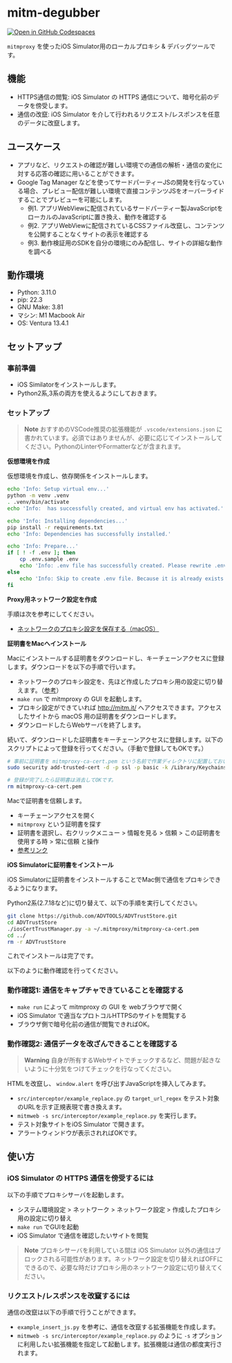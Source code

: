 # mitm-degubber
[![Open in GitHub Codespaces](https://github.com/codespaces/badge.svg)](https://github.com/codespaces/new?hide_repo_select=true&ref=main&repo=686856069&skip_quickstart=true)

`mitmproxy` を使ったiOS Simulator用のローカルプロキシ & デバッグツールです。

## 機能

- HTTPS通信の閲覧: iOS Simulator の HTTPS 通信について、暗号化前のデータを傍受します。
- 通信の改竄: iOS Simulator を介して行われるリクエスト/レスポンスを任意のデータに改竄します。

## ユースケース

- アプリなど、リクエストの確認が難しい環境での通信の解析・通信の変化に対する応答の確認に用いることができます。
- Google Tag Manager などを使ってサードパーティーJSの開発を行なっている場合、プレビュー配信が難しい環境で直接コンテンツJSをオーバーライドすることでプレビューを可能にします。
    - 例1. アプリWebViewに配信されているサードパーティー製JavaScriptをローカルのJavaScriptに置き換え、動作を確認する
    - 例2. アプリWebViewに配信されているCSSファイル改竄し、コンテンツを公開することなくサイトの表示を確認する
    - 例3. 動作検証用のSDKを自分の環境にのみ配信し、サイトの詳細な動作を調べる


## 動作環境

- Python: 3.11.0
- pip: 22.3
- GNU Make: 3.81
- マシン: M1 Macbook Air
- OS: Ventura 13.4.1

## セットアップ

### 事前準備
- iOS Similatorをインストールします。
- Python2系,3系の両方を使えるようにしておきます。

### セットアップ

> **Note**
> おすすめのVSCode推奨の拡張機能が `.vscode/extensions.json` に書かれています。必須ではありませんが、必要に応じてインストールしてください。PythonのLinterやFormatterなどが含まれます。

**仮想環境を作成**

仮想環境を作成し、依存関係をインストールします。

```bash
echo 'Info: Setup virtual env...'
python -m venv .venv
. .venv/bin/activate
echo 'Info:  has successfully created, and virtual env has activated.'

echo 'Info: Installing dependencies...'
pip install -r requirements.txt
echo 'Info: Dependencies has successfully installed.'

echo 'Info: Prepare...'
if [ ! -f .env ]; then
    cp .env.sample .env
    echo 'Info: .env file has successfully created. Please rewrite .env file'
else
    echo 'Info: Skip to create .env file. Because it is already exists.'
fi
```

**Proxy用ネットワーク設定を作成**


手順は次を参考にしてください。
- [ネットワークのプロキシ設定を保存する（macOS）](https://zenn.dev/yoshida567/scraps/6f27347bd218b8)

**証明書をMacへインストール**

Macにインストールする証明書をダウンロードし、キーチェーンアクセスに登録します。ダウンロードを以下の手順で行います。

- ネットワークのプロキシ設定を、先ほど作成したプロキシ用の設定に切り替えます。（[参考](https://zenn.dev/yoshida567/scraps/6f27347bd218b8)）
- `make run` で mitmproxy の GUI を起動します。
- プロキシ設定ができていれば http://mitm.it/ へアクセスできます。アクセスしたサイトから macOS 用の証明書をダウンロードします。
- ダウンロードしたらWebサーバを終了します。

続いて、ダウンロードした証明書をキーチェーンアクセスに登録します。以下のスクリプトによって登録を行ってください。（手動で登録してもOKです。）

```bash
# 事前に証明書を mitmproxy-ca-cert.pem という名前で作業ディレクトリに配置しておいてください。
sudo security add-trusted-cert -d -p ssl -p basic -k /Library/Keychains/System.keychain mitmproxy-ca-cert.pem

# 登録が完了したら証明書は消去してOKです。
rm mitmproxy-ca-cert.pem
```

Macで証明書を信頼します。

- キーチェーンアクセスを開く
- `mitmproxy` という証明書を探す
- 証明書を選択し、右クリックメニュー > 情報を見る > 信頼 > この証明書を使用する時 > 常に信頼 と操作
- [参考リンク](https://zenn.dev/link/comments/2129a203238f1b)

**iOS Simulatorに証明書をインストール**

iOS Simulatorに証明書をインストールすることでMac側で通信をプロキシできるようになります。

Python2系(2.7.18など)に切り替えて、以下の手順を実行してください。

```zsh
git clone https://github.com/ADVTOOLS/ADVTrustStore.git
cd ADVTrustStore
./iosCertTrustManager.py -a ~/.mitmproxy/mitmproxy-ca-cert.pem
cd ../
rm -r ADVTrustStore
```

これでインストールは完了です。

以下のように動作確認を行ってください。

### 動作確認1: 通信をキャプチャできていることを確認する
- `make run` によって mitmproxy の GUI を webブラウザで開く
- iOS Simulator で適当なプロトコルHTTPSのサイトを閲覧する
- ブラウザ側で暗号化前の通信が閲覧できればOK。

### 動作確認2: 通信データを改ざんできることを確認する

> **Warning**
> 自身が所有するWebサイトでチェックするなど、問題が起きないように十分気をつけてチェックを行なってください。

HTMLを改竄し、 `window.alert` を呼び出すJavaScriptを挿入してみます。


- `src/interceptor/example_replace.py` の `target_url_regex` をテスト対象のURLを示す正規表現で書き換えます。
- `mitmweb -s src/interceptor/example_replace.py` を実行します。
- テスト対象サイトをiOS Simulator で開きます。
- アラートウィンドウが表示されればOKです。

## 使い方

### iOS Simulator の HTTPS 通信を傍受するには

以下の手順でプロキシサーバを起動します。

- システム環境設定 > ネットワーク > ネットワーク設定 > 作成したプロキシ用の設定に切り替え
- `make run` でGUIを起動
- iOS Simulator で通信を確認したいサイトを閲覧

> **Note**
> プロキシサーバを利用している間は iOS Simulator 以外の通信はブロックされる可能性があります。ネットワーク設定を切り替えればOFFにできるので、必要な時だけプロキシ用のネットワーク設定に切り替えてください。

### リクエスト/レスポンスを改竄するには
通信の改竄は以下の手順で行うことができます。

- `example_insert_js.py` を参考に、通信を改竄する拡張機能を作成します。
- `mitmweb -s src/interceptor/example_replace.py` のように `-s` オプションに利用したい拡張機能を指定して起動します。拡張機能は通信の都度実行されます。
